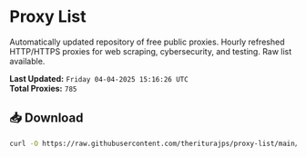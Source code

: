 # Proxy List

Automatically updated repository of free public proxies. Hourly refreshed HTTP/HTTPS proxies for web scraping, cybersecurity, and testing. Raw list available.

**Last Updated:** `Friday 04-04-2025 15:16:26 UTC`  
**Total Proxies:** `785`

## 📥 Download
```bash
curl -O https://raw.githubusercontent.com/theriturajps/proxy-list/main/proxies.txt
